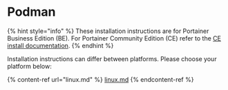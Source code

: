 # Podman

{% hint style="info" %}
These installation instructions are for Portainer Business Edition (BE). For Portainer Community Edition (CE) refer to the [CE install documentation](../../../install-ce/server/podman/).
{% endhint %}

Installation instructions can differ between platforms. Please choose your platform below:

{% content-ref url="linux.md" %}
[linux.md](linux.md)
{% endcontent-ref %}

